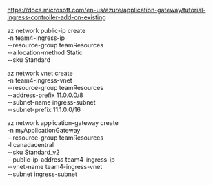https://docs.microsoft.com/en-us/azure/application-gateway/tutorial-ingress-controller-add-on-existing

az network public-ip create \
 -n team4-ingress-ip \
 --resource-group teamResources \
 --allocation-method Static \
 --sku Standard

az network vnet create \
 -n team4-ingress-vnet \
 --resource-group teamResources \
 --address-prefix 11.0.0.0/8 \
 --subnet-name ingress-subnet \
 --subnet-prefix 11.1.0.0/16

az network application-gateway create \
 -n myApplicationGateway \
 --resource-group teamResources \
 -l canadacentral \
 --sku Standard_v2 \
 --public-ip-address team4-ingress-ip \
 --vnet-name team4-ingress-vnet \
 --subnet ingress-subnet
